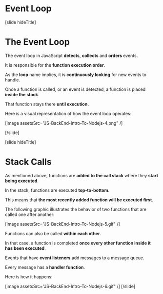 # Event Loop

[slide hideTitle]

# The Event Loop

The event loop in JavaScript **detects**, **collects** and **orders** events.

It is responsible for the **function execution order**.

As the **loop** name implies, it is **continuously looking** for new events to handle.

Once a function is called, or an event is detected, a function is placed **inside the stack**.

That function stays there **until execution.**

Here is a visual representation of how the event loop operates:

[image assetsSrc="JS-BackEnd-Intro-To-Nodejs-4.png" /]

[/slide]

[slide hideTitle]

# Stack Calls

As mentioned above, functions are **added to the call stack** where they **start being executed**.

In the stack, functions are executed **top-to-bottom**. 

This means that **the most recently added function will be executed first**.

The following graphic illustrates the behavior of two functions that are called one after another:

[image assetsSrc="JS-BackEnd-Intro-To-Nodejs-5.gif" /]

Functions can also be called **within each other**.

In that case, a function is completed **once every other function inside it has been executed**.

Events that have **event listeners** add messages to a message queue.

Every message has a **handler function**.

Here is how it happens:

[image assetsSrc="JS-BackEnd-Intro-To-Nodejs-6.gif" /]
[/slide]
